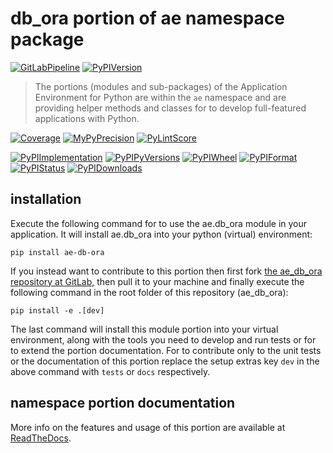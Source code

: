 <!--
  THIS FILE IS EXCLUSIVELY MAINTAINED IN THE NAMESPACE ROOT PACKAGE. CHANGES HAVE TO BE DONE THERE.
  All changes will be deployed automatically to all the portions of this namespace package.
-->
# db_ora portion of ae namespace package

[![GitLabPipeline](https://img.shields.io/gitlab/pipeline/ae-group/ae_db_ora/master?logo=python)](
    https://gitlab.com/ae-group/ae_db_ora)
[![PyPIVersion](https://img.shields.io/pypi/v/ae_db_ora)](
    https://pypi.org/project/ae-db-ora/#history)

>The portions (modules and sub-packages) of the Application Environment for Python are within
the `ae` namespace and are providing helper methods and classes for to develop
full-featured applications with Python.

[![Coverage](https://ae-group.gitlab.io/ae_db_ora/coverage.svg)](
    https://ae-group.gitlab.io/ae_db_ora/coverage/ae_db_ora_py.html)
[![MyPyPrecision](https://ae-group.gitlab.io/ae_db_ora/mypy.svg)](
    https://ae-group.gitlab.io/ae_db_ora/lineprecision.txt)
[![PyLintScore](https://ae-group.gitlab.io/ae_db_ora/pylint.svg)](
    https://ae-group.gitlab.io/ae_db_ora/pylint.log)

[![PyPIImplementation](https://img.shields.io/pypi/implementation/ae_db_ora)](
    https://pypi.org/project/ae-db-ora/)
[![PyPIPyVersions](https://img.shields.io/pypi/pyversions/ae_db_ora)](
    https://pypi.org/project/ae-db-ora/)
[![PyPIWheel](https://img.shields.io/pypi/wheel/ae_db_ora)](
    https://pypi.org/project/ae-db-ora/)
[![PyPIFormat](https://img.shields.io/pypi/format/ae_db_ora)](
    https://pypi.org/project/ae-db-ora/)
[![PyPIStatus](https://img.shields.io/pypi/status/ae_db_ora)](
    https://libraries.io/pypi/ae-db-ora)
[![PyPIDownloads](https://img.shields.io/pypi/dm/ae_db_ora)](
    https://pypi.org/project/ae-db-ora/#files)


## installation


Execute the following command for to use the ae.db_ora module in your
application. It will install ae.db_ora into your python (virtual) environment:
 
```shell script
pip install ae-db-ora
```

If you instead want to contribute to this portion then first fork
[the ae_db_ora repository at GitLab](https://gitlab.com/ae-group/ae_db_ora "ae.db_ora code repository"),
then pull it to your machine and finally execute the following command in the root folder
of this repository (ae_db_ora):

```shell script
pip install -e .[dev]
```

The last command will install this module portion into your virtual environment, along with
the tools you need to develop and run tests or for to extend the portion documentation.
For to contribute only to the unit tests or the documentation of this portion replace
the setup extras key `dev` in the above command with `tests` or `docs` respectively.


## namespace portion documentation

More info on the features and usage of this portion are available at
[ReadTheDocs](https://ae.readthedocs.io/en/latest/_autosummary/ae.db_ora.html#module-ae.db_ora
"ae_db_ora documentation").

<!-- Common files version 0.0.60 deployed version 0.1.4 (with 0.0.60)
     to https://gitlab.com/ae-group as ae_db_ora module as well as
     to https://ae-group.gitlab.io with CI check results as well as
     to https://pypi.org/project/ae-db-ora as namespace portion ae-db-ora.
-->
